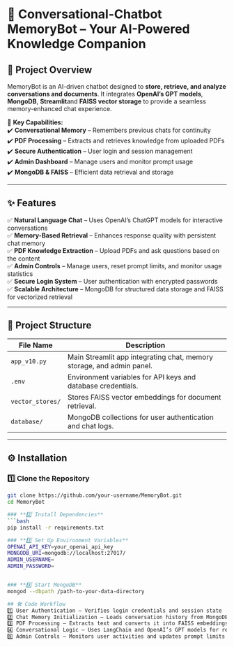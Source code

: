 # 🧠 Conversational-Chatbot MemoryBot – Your AI-Powered Knowledge Companion  

## 📌 Project Overview  

MemoryBot is an AI-driven chatbot designed to **store, retrieve, and analyze conversations and documents**. It integrates **OpenAI’s GPT models**, **MongoDB**, **Streamlit**and **FAISS vector storage** to provide a seamless memory-enhanced chat experience.  

🚀 **Key Capabilities:**  
✔️ **Conversational Memory** – Remembers previous chats for continuity  
✔️ **PDF Processing** – Extracts and retrieves knowledge from uploaded PDFs  
✔️ **Secure Authentication** – User login and session management  
✔️ **Admin Dashboard** – Manage users and monitor prompt usage  
✔️ **MongoDB & FAISS** – Efficient data retrieval and storage  

---

## ✨ Features  

✅ **Natural Language Chat** – Uses OpenAI’s ChatGPT models for interactive conversations  
✅ **Memory-Based Retrieval** – Enhances response quality with persistent chat memory  
✅ **PDF Knowledge Extraction** – Upload PDFs and ask questions based on the content  
✅ **Admin Controls** – Manage users, reset prompt limits, and monitor usage statistics  
✅ **Secure Login System** – User authentication with encrypted passwords  
✅ **Scalable Architecture** – MongoDB for structured data storage and FAISS for vectorized retrieval  

---

## 📂 Project Structure  

| File Name          | Description |
|--------------------|-------------|
| `app_v10.py`      | Main Streamlit app integrating chat, memory storage, and admin panel. |
| `.env`            | Environment variables for API keys and database credentials. |
| `vector_stores/`  | Stores FAISS vector embeddings for document retrieval. |
| `database/`       | MongoDB collections for user authentication and chat logs. |

---

## ⚙️ Installation  

### **1️⃣ Clone the Repository**  
```bash
git clone https://github.com/your-username/MemoryBot.git
cd MemoryBot

### **2️⃣ Install Dependencies**
```bash
pip install -r requirements.txt

### **3️⃣ Set Up Environment Variables**
OPENAI_API_KEY=your_openai_api_key
MONGODB_URI=mongodb://localhost:27017/
ADMIN_USERNAME=
ADMIN_PASSWORD=


### **4️⃣ Start MongoDB**
mongod --dbpath /path-to-your-data-directory

## 🛠 Code Workflow
1️⃣ User Authentication – Verifies login credentials and session state
2️⃣ Chat Memory Initialization – Loads conversation history from MongoDB
3️⃣ PDF Processing – Extracts text and converts it into FAISS embeddings
4️⃣ Conversational Logic – Uses LangChain and OpenAI’s GPT models for responses
5️⃣ Admin Controls – Monitors user activities and updates prompt limits




